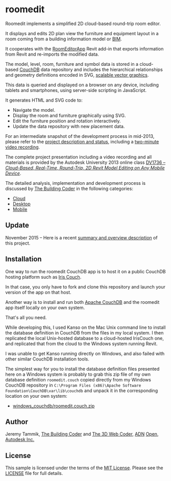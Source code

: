 # roomedit

Roomedit implements a simplified 2D cloud-based round-trip room editor.

It displays and edits 2D plan view the furniture and equipment layout in a room coming from a building information model
or [BIM](https://en.wikipedia.org/wiki/Building_information_modeling).

It cooperates with the [RoomEditorApp](https://github.com/jeremytammik/RoomEditorApp) Revit add-in that exports information from Revit and re-imports the modified data.

The model, level, room, furniture and symbol data is stored in a
cloud-based [CouchDB](https://couchdb.apache.org) data
repository and includes the hierarchical relationships and geometry definitions encoded in SVG,
[scalable vector graphics](https://en.wikipedia.org/wiki/Scalable_Vector_Graphics).

This data is queried and displayed on a browser on any device, including tablets and smartphones, using server-side scripting in JavaScript.

It generates HTML and SVG code to:

- Navigate the model.
- Display the room and furniture graphically using SVG.
- Edit the furniture position and rotation interactively.
- Update the data repository with new placement data.

For an intermediate snapshot of the development process in mid-2013, please refer to
the [project description and status](http://thebuildingcoder.typepad.com/blog/2013/05/my-cloud-based-2d-editor-implementation-status.html#2),
including a [two-minute video recording](https://www.youtube.com/watch?v=-FjXWokH1Ss).

The complete project presentation including a video recording and all materials is provided by the Autodesk University 2013 online class
[DV1736 &ndash; *Cloud-Based, Real-Time, Round-Trip, 2D Revit Model Editing on Any Mobile Device*](http://au.autodesk.com/au-online/classes-on-demand/class-catalog/2013/building-design-suite/dv1736).

The detailed analysis, implementation and development process is discussed by [The Building Coder](http://thebuildingcoder.typepad.com) in the following categories:

- [Cloud](http://thebuildingcoder.typepad.com/blog/cloud)
- [Desktop](http://thebuildingcoder.typepad.com/blog/desktop)
- [Mobile](http://thebuildingcoder.typepad.com/blog/mobile)


## Update

November 2015 &ndash; Here is a
recent [summary and overview description](http://thebuildingcoder.typepad.com/blog/2015/11/connecting-desktop-and-cloud-room-editor-update.html#3) of
this project.


## Installation

One way to run the roomedit CouchDB app is to host it on a public CouchDB hosting platform such
as [Iris Couch](http://www.iriscouch.com).

In that case, you only have to fork and clone this repository and launch your version of the app on that host.

Another way is to install and
run both [Apache CouchDB](http://couchdb.apache.org) and
the roomedit app itself locally on your own system.

That's all you need.

While developing this, I used Kanso on the Mac Unix command line to install the database definition in CouchDB from the files in my local system.
I then replicated the local Unix-hosted database to a cloud-hosted IrisCouch one, and replicated that from the cloud to the Windows system running Revit.

I was unable to get Kanso running directly on Windows, and also failed with other similar CouchDB installation tools.

The simplest way for you to install the database definition files presented here on a Windows system is probably to grab this zip file of my own database definition `roomedit.couch` copied directly from my Windows CouchDB repository in `C:\Program Files (x86)\Apache Software Foundation\CouchDB\var\lib\couchdb` and unpack it in the corresponding location on your own system:

- [windows_couchdb/roomedit.couch.zip](windows_couchdb/roomedit.couch.zip)



## Author

Jeremy Tammik,
[The Building Coder](http://thebuildingcoder.typepad.com) and
[The 3D Web Coder](http://the3dwebcoder.typepad.com),
[ADN](http://www.autodesk.com/adn)
[Open](http://www.autodesk.com/adnopen),
[Autodesk Inc.](http://www.autodesk.com)


## License

This sample is licensed under the terms of the [MIT License](http://opensource.org/licenses/MIT).
Please see the [LICENSE](LICENSE) file for full details.
